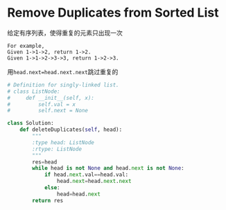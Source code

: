 # Remove Duplicates from Sorted List

给定有序列表，使得重复的元素只出现一次

```
For example,
Given 1->1->2, return 1->2.
Given 1->1->2->3->3, return 1->2->3.
```
用`head.next=head.next.next`跳过重复的

```py
# Definition for singly-linked list.
# class ListNode:
#     def __init__(self, x):
#         self.val = x
#         self.next = None

class Solution:
    def deleteDuplicates(self, head):
        """
        :type head: ListNode
        :rtype: ListNode
        """
        res=head
        while head is not None and head.next is not None:
            if head.next.val==head.val:
                head.next=head.next.next
            else:
                head=head.next
        return res
```
